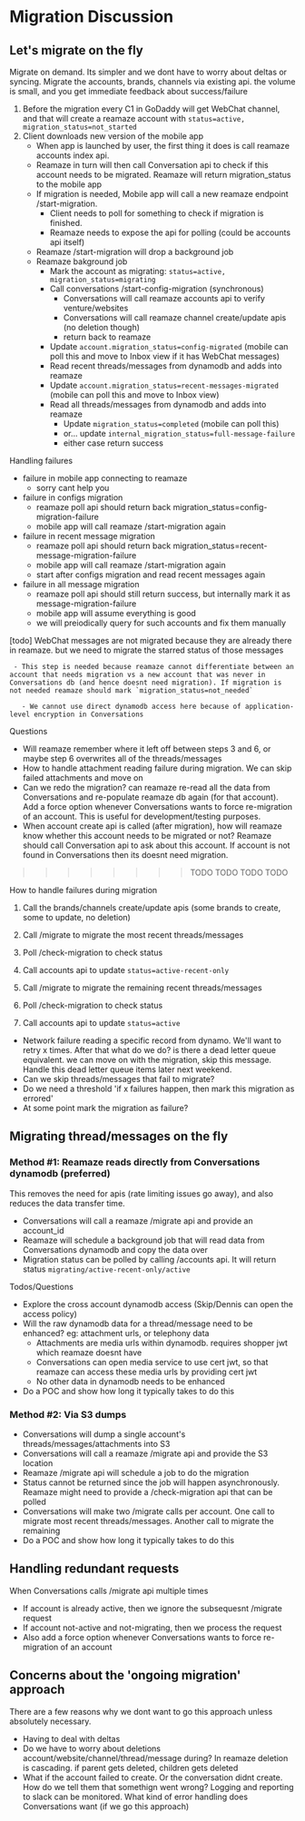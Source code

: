 #  Migration Discussion

## Let's migrate on the fly
Migrate on demand. Its simpler and we dont have to worry about deltas or syncing. Migrate the accounts, brands, channels via existing api. the volume is small, and you get immediate feedback about success/failure

1. Before the migration every C1 in GoDaddy will get WebChat channel, and that will create a reamaze account with `status=active, migration_status=not_started`
2. Client downloads new version of the mobile app
   - When app is launched by user, the first thing it does is call reamaze accounts index api. 
   - Reamaze in turn will then call Conversation api to check if this account needs to be migrated. Reamaze will return migration_status to the mobile app
   - If migration is needed, Mobile app will call a new reamaze endpoint /start-migration. 
     - Client needs to poll for something to check if migration is finished.
     - Reamaze needs to expose the api for polling (could be accounts api itself)
   - Reamaze /start-migration will drop a background job
   - Reamaze bakground job
     - Mark the account as migrating: `status=active, migration_status=migrating`
     - Call conversations /start-config-migration (synchronous)
       - Conversations will call reamaze accounts api to verify venture/websites
       - Conversations will call reamaze channel create/update apis (no deletion though)
       - return back to reamaze
     - Update `account.migration_status=config-migrated` (mobile can poll this and move to Inbox view if it has WebChat messages)
     - Read recent threads/messages from dynamodb and adds into reamaze
     - Update `account.migration_status=recent-messages-migrated` (mobile can poll this and move to Inbox view)
     - Read all threads/messages from dynamodb and adds into reamaze
       - Update `migration_status=completed` (mobile can poll this)
       - or... update `internal_migration_status=full-message-failure`
       - either case return success


Handling failures
- failure in mobile app connecting to reamaze
  - sorry cant help you
- failure in configs migration
  - reamaze poll api should return back migration_status=config-migration-failure
  - mobile app will call reamaze /start-migration again
- failure in recent message migration
  - reamaze poll api should return back migration_status=recent-message-migration-failure
  - mobile app will call reamaze /start-migration again
  - start after configs migration and read recent messages again
- failure in all message migration
  - reamaze poll api should still return success, but internally mark it as message-migration-failure
  - mobile app will assume everything is good
  - we will preiodically query for such accounts and fix them manually


[todo]
WebChat messages are not migrated because they are already there in reamaze.
but we need to migrate the starred status of those messages




     - This step is needed because reamaze cannot differentiate between an account that needs migration vs a new account that was never in Conversations db (and hence doesnt need migration). If migration is not needed reamaze should mark `migration_status=not_needed`

       - We cannot use direct dynamodb access here because of application-level encryption in Conversations



Questions
- Will reamaze remember where it left off between steps 3 and 6, or maybe step 6 overwrites all of the threads/messages
- How to handle attachment reading failure during migration. We can skip failed attachments and move on
- Can we redo the migration? can reamaze re-read all the data from Conversations and re-populate reamaze db again (for that account). Add a force option whenever Conversations wants to force re-migration of an account. This is useful for development/testing purposes.
- When account create api is called (after migration), how will reamaze know whether this account needs to be migrated or not? Reamaze should call Conversation api to ask about this account. If account is not found in Conversations then its doesnt need migration.

>>>>>>>> TODO TODO
>>>>>>>> TODO TODO

How to handle failures during migration
1. Call the brands/channels create/update apis (some brands to create, some to update, no deletion)
     
3. Call /migrate to migrate the most recent threads/messages
4. Poll /check-migration to check status
5. Call accounts api to update `status=active-recent-only`
6. Call /migrate to migrate the remaining recent threads/messages
7. Poll /check-migration to check status
8. Call accounts api to update `status=active`

  - Network failure reading a specific record from dynamo. We'll want to retry x times. After that what do we do? is there a dead letter queue equivalent. we can move on with the migration, skip this message. Handle this dead letter queue items later next weekend.
  - Can we skip threads/messages that fail to migrate?
  - Do we need a threshold 'if x failures happen, then mark this migration as errored'
  - At some point mark the migration as failure?



## Migrating thread/messages on the fly

### Method #1: Reamaze reads directly from Conversations dynamodb (preferred)
This removes the need for apis (rate limiting issues go away), and also reduces the data transfer time.
- Conversations will call a reamaze /migrate api and provide an account_id
- Reamaze will schedule a background job that will read data from Conversations dynamodb and copy the data over
- Migration status can be polled by calling /accounts api. It will return status `migrating/active-recent-only/active`

Todos/Questions
  - Explore the cross account dynamodb access (Skip/Dennis can open the access policy)
  - Will the raw dynamodb data for a thread/message need to be enhanced? eg: attachment urls, or telephony data
    - Attachments are media urls within dynamodb. requires shopper jwt which reamaze doesnt have
    - Conversations can open media service to use cert jwt, so that reamaze can access these media urls by providing cert jwt
    - No other data in dynamodb needs to be enhanced
  - Do a POC and show how long it typically takes to do this

### Method #2: Via S3 dumps
  - Conversations will dump a single account's threads/messages/attachments into S3
  - Conversations will call a reamaze /migrate api and provide the S3 location
  - Reamaze /migrate api will schedule a job to do the migration
  - Status cannot be returned since the job will happen asynchronously. Reamaze might need to provide a /check-migration api that can be polled
  - Conversations will make two /migrate calls per account. One call to migrate most recent threads/messages. Another call to migrate the remaining
  - Do a POC and show how long it typically takes to do this


## Handling redundant requests
When Conversations calls /migrate api multiple times
- If account is already active, then we ignore the subsequesnt /migrate request
- If account not-active and not-migrating, then we process the request
- Also add a force option whenever Conversations wants to force re-migration of an account

## Concerns about the 'ongoing migration' approach
There are a few reasons why we dont want to go this approach unless absolutely necessary.
- Having to deal with deltas
- Do we have to worry about deletions account/website/channel/thread/message during? In reamaze deletion is cascading. if parent gets deleted, children gets deleted
- What if the account failed to create. Or the conversation didnt create. How do we tell them that somethign went wrong? Logging and reporting to slack can be monitored. What kind of error handling does Conversations want (if we go this approach)
